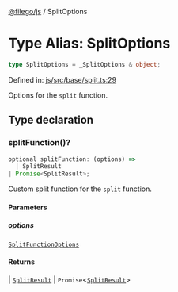 [@filego/js](../README.md) / SplitOptions

# Type Alias: SplitOptions

```ts
type SplitOptions = _SplitOptions & object;
```

Defined in: [js/src/base/split.ts:29](https://github.com/alpheusday/filego.js/blob/1095b0b506cd20e40c6b51a386af0e8a45d893fb/packages/js/src/base/split.ts#L29)

Options for the `split` function.

## Type declaration

### splitFunction()?

```ts
optional splitFunction: (options) => 
  | SplitResult
| Promise<SplitResult>;
```

Custom split function for the `split` function.

#### Parameters

##### options

[`SplitFunctionOptions`](SplitFunctionOptions.md)

#### Returns

  \| [`SplitResult`](SplitResult.md)
  \| `Promise`\<[`SplitResult`](SplitResult.md)\>
